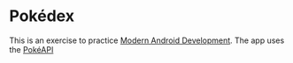 # Pokédex

This is an exercise to practice [Modern Android Development](https://developer.android.com/modern-android-development).
The app uses the [PokéAPI](https://pokeapi.co)